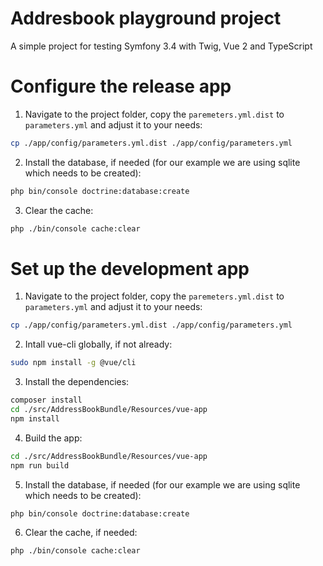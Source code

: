 Addresbook playground project
========================
A simple project for testing Symfony 3.4 with Twig, Vue 2 and TypeScript

# Configure the release app
1. Navigate to the project folder, copy the ``paremeters.yml.dist`` to ``parameters.yml`` and adjust it to your needs:
```bash
cp ./app/config/parameters.yml.dist ./app/config/parameters.yml
```
2. Install the database, if needed (for our example we are using sqlite which needs to be created):
```bash
php bin/console doctrine:database:create
```
3. Clear the cache:
```bash
php ./bin/console cache:clear
```

# Set up the development app
1. Navigate to the project folder, copy the ``paremeters.yml.dist`` to ``parameters.yml`` and adjust it to your needs:
```bash
cp ./app/config/parameters.yml.dist ./app/config/parameters.yml
```
2. Intall vue-cli globally, if not already:
```bash
sudo npm install -g @vue/cli
```
3. Install the dependencies:
```bash
composer install
cd ./src/AddressBookBundle/Resources/vue-app
npm install
```
4. Build the app:
```bash
cd ./src/AddressBookBundle/Resources/vue-app
npm run build
```
5. Install the database, if needed (for our example we are using sqlite which needs to be created):
```bash
php bin/console doctrine:database:create
```
6. Clear the cache, if needed:
```bash
php ./bin/console cache:clear
```

